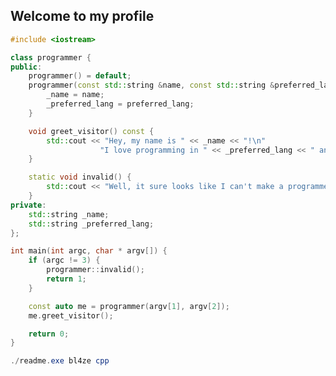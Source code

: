 ## Welcome to my profile
```cpp
#include <iostream>

class programmer {
public:
    programmer() = default;
    programmer(const std::string &name, const std::string &preferred_lang) {
        _name = name;
        _preferred_lang = preferred_lang;
    }

    void greet_visitor() const {
        std::cout << "Hey, my name is " << _name << "!\n"
                    "I love programming in " << _preferred_lang << " and petting my dog daily!\n";
    }

    static void invalid() {
        std::cout << "Well, it sure looks like I can't make a programmer out of you...\n";
    }
private:
    std::string _name;
    std::string _preferred_lang;
};

int main(int argc, char * argv[]) {
    if (argc != 3) {
        programmer::invalid();
        return 1;
    }

    const auto me = programmer(argv[1], argv[2]);
    me.greet_visitor();

    return 0;
}
```
```powershell
./readme.exe bl4ze cpp
```
<!---
bl4ze4447/bl4ze4447 is a ✨ special ✨ repository because its `README.md` (this file) appears on your GitHub profile.
You can click the Preview link to take a look at your changes.
--->
